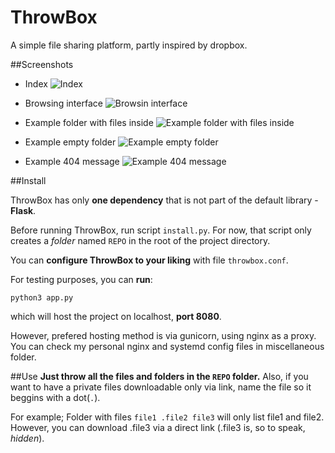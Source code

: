 # ThrowBox
A simple file sharing platform, partly inspired by dropbox.

##Screenshots
* Index
![Index](http://i.imgur.com/4E8Y6Ab.jpg)

* Browsing interface
![Browsin interface](http://i.imgur.com/eio9v5P.jpg)

* Example folder with files inside
![Example folder with files inside](http://i.imgur.com/b4UXXRs.jpg)

* Example empty folder
![Example empty folder](http://i.imgur.com/ZYWkiFn.jpg)

* Example 404 message
![Example 404 message](http://i.imgur.com/Jc4IeDs.jpg)

##Install

ThrowBox has only **one dependency** that is not part of the default library - **Flask**.

Before running ThrowBox, run script `install.py`.
For now, that script only creates a *folder* named `REPO` in the root of the project directory.

You can **configure ThrowBox to your liking** with file `throwbox.conf`.

For testing purposes, you can **run**: 
```
python3 app.py
```
which will host the project on localhost, **port 8080**.

However, prefered hosting method is via gunicorn, using nginx as a proxy.
You can check my personal nginx and systemd config files in miscellaneous folder.

##Use
**Just throw all the files and folders in the `REPO` folder.**
Also, if you want to have a private files downloadable only via link, name the file so it beggins with a dot(`.`).

For example;
Folder with files `file1 .file2 file3` will only list file1 and file2. However, you can download .file3 via a direct link (.file3 is, so to speak, *hidden*).
